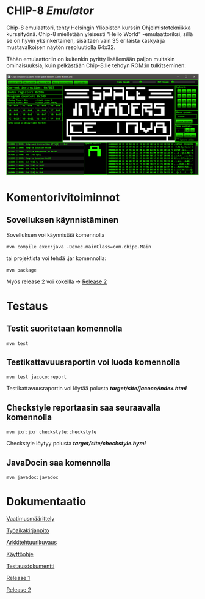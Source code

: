 # **CHIP-8** *Emulator* #

Chip-8 emulaattori, tehty Helsingin Yliopiston kurssin Ohjelmistotekniikka kurssityönä.
Chip-8 mielletään yleisesti "Hello World" -emulaattoriksi, sillä se on hyvin yksinkertainen, 
sisältäen vain 35 erilaista käskyä ja mustavalkoisen näytön resoluutiolla 64x32.

Tähän emulaattoriin on kuitenkin pyritty lisäilemään paljon muitakin ominaisuuksia, kuin pelkästään 
Chip-8:lle tehdyn ROM:in tulkitseminen:

![kohje1.1](/dokumentaatio/kuvat/kohje1.1.png)

# Komentorivitoiminnot #

## Sovelluksen käynnistäminen ##

Sovelluksen voi käynnistää komennolla

```
mvn compile exec:java -Dexec.mainClass=com.chip8.Main
```

tai projektista voi tehdä .jar komennolla:

```
mvn package
```

Myös release 2 voi kokeilla ->
[Release 2](https://github.com/Le36/ot-harjoitustyo/releases/tag/viikko6)

# Testaus #

## Testit suoritetaan komennolla ##

```
mvn test
```

## Testikattavuusraportin voi luoda komennolla ##

```
mvn test jacoco:report
```

Testikattavuusraportin voi löytää polusta ***target/site/jacoco/index.html***

## Checkstyle reportaasin saa seuraavalla komennolla ##

```
mvn jxr:jxr checkstyle:checkstyle
```

Checkstyle löytyy polusta ***target/site/checkstyle.hyml***

## JavaDocin saa komennolla ##

```
mvn javadoc:javadoc
```

# Dokumentaatio #

[Vaatimusmäärittely](https://github.com/Le36/ot-harjoitustyo/blob/main/dokumentaatio/vaatimusm%C3%A4%C3%A4rittely.md)

[Työaikakirjanpito](https://github.com/Le36/ot-harjoitustyo/blob/main/dokumentaatio/tuntikirjanpito.md)

[Arkkitehtuurikuvaus](https://github.com/Le36/ot-harjoitustyo/blob/main/dokumentaatio/arkkitehtuuri.md)

[Käyttöohje](https://github.com/Le36/ot-harjoitustyo/blob/main/dokumentaatio/kayttoohje.md)

[Testausdokumentti](https://github.com/Le36/ot-harjoitustyo/blob/main/dokumentaatio/testaus.md)

[Release 1](https://github.com/Le36/ot-harjoitustyo/releases/tag/viikko5)

[Release 2](https://github.com/Le36/ot-harjoitustyo/releases/tag/viikko6)